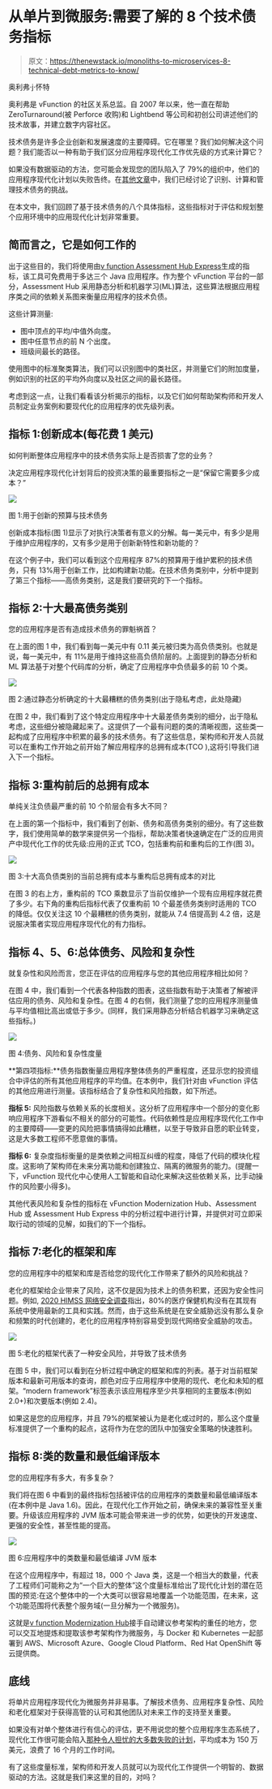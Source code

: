 # 从单片到微服务:需要了解的 8 个技术债务指标

> 原文：<https://thenewstack.io/monoliths-to-microservices-8-technical-debt-metrics-to-know/>

奥利弗·j·怀特

奥利弗是 vFunction 的社区关系总监。自 2007 年以来，他一直在帮助 ZeroTurnaround(被 Perforce 收购)和 Lightbend 等公司和初创公司讲述他们的技术故事，并建立数字内容社区。

技术债务是许多企业创新和发展速度的主要障碍。它在哪里？我们如何解决这个问题？我们能否以一种有助于我们区分应用程序现代化工作优先级的方式来计算它？

如果没有数据驱动的方法，您可能会发现您的团队陷入了 79%的组织中，他们的应用程序现代化计划以失败告终。在[其他文章](https://thenewstack.io/using-machine-learning-to-measure-and-manage-technical-debt/)中，我们已经讨论了识别、计算和管理技术债务的挑战。

在本文中，我们回顾了基于技术债务的八个具体指标，这些指标对于评估和规划整个应用环境中的应用现代化计划非常重要。

## 简而言之，它是如何工作的

出于这些目的，我们将使用由[v function Assessment Hub Express](https://app.vfunction.com)生成的指标，该工具可免费用于多达三个 Java 应用程序。作为整个 vFunction 平台的一部分，Assessment Hub 采用静态分析和机器学习(ML)算法，这些算法根据应用程序类之间的依赖关系图来衡量应用程序的技术负债。

这些计算测量:

*   图中顶点的平均/中值外向度。
*   图中任意节点的前 N 个出度。
*   班级间最长的路径。

使用图中的标准聚类算法，我们可以识别图中的类社区，并测量它们的附加度量，例如识别的社区的平均外向度以及社区之间的最长路径。

考虑到这一点，让我们看看该分析揭示的指标，以及它们如何帮助架构师和开发人员制定业务案例和要现代化的应用程序的优先级列表。

## 指标 1:创新成本(每花费 1 美元)

如何判断整体应用程序中的技术债务实际上是否损害了您的业务？

决定应用程序现代化计划背后的投资决策的最重要指标之一是“保留它需要多少成本？”

![](img/7044ac60229da66ea58a3470aaa8800a.png)

图 1:用于创新的预算与技术债务

创新成本指标(图 1)显示了对执行决策者有意义的分解。每一美元中，有多少是用于维护应用程序的，又有多少是用于创新新特性和新功能的？

在这个例子中，我们可以看到这个应用程序 87%的预算用于维护累积的技术债务，只有 13%用于创新工作，比如构建新功能。在技术债务类别中，分析中提到了第三个指标——高债务类别，这是我们要研究的下一个指标。

## 指标 2:十大最高债务类别

您的应用程序是否有造成技术债务的罪魁祸首？

在上面的图 1 中，我们看到每一美元中有 0.11 美元被归类为高负债类别。也就是说，每一美元中，有 11%是用于维持这些高负债阶层的。上面提到的静态分析和 ML 算法基于对整个代码库的分析，确定了应用程序中负债最多的前 10 个类。

![](img/89914ffcd87514115f2cbd52a6261715.png)

图 2:通过静态分析确定的十大最糟糕的债务类别(出于隐私考虑，此处隐藏)

在图 2 中，我们看到了这个特定应用程序中十大最差债务类别的细分，出于隐私考虑，这些细分被隐藏起来了。这提供了一个最有问题的类的清晰视图，这些类一起构成了应用程序中积累的最多的技术债务。有了这些信息，架构师和开发人员就可以在重构工作开始之前开始了解应用程序的总拥有成本(TCO ),这将引导我们进入下一个指标。

## 指标 3:重构前后的总拥有成本

单纯关注负债最严重的前 10 个阶层会有多大不同？

在上面的第一个指标中，我们看到了创新、债务和高债务类别的细分。有了这些数字，我们使用简单的数学来提供另一个指标，帮助决策者快速确定在广泛的应用资产中现代化工作的优先级:应用的正式 TCO，包括重构前和重构后的工作(图 3)。

![](img/1990fc53c6a7af31f06b245f23117e64.png)

图 3:十大高负债类别的当前总拥有成本与重构后总拥有成本的对比

在图 3 的右上方，重构前的 TCO 乘数显示了当前仅维护一个现有应用程序就花费了多少。右下角的重构后指标代表了仅重构前 10 个最差债务类别时适用的 TCO 的降低。仅仅关注这 10 个最糟糕的债务类别，就能从 7.4 倍提高到 4.2 倍，这是说服决策者实现应用程序现代化的有力指标。

## 指标 4、5、6:总体债务、风险和复杂性

就复杂性和风险而言，您正在评估的应用程序与您的其他应用程序相比如何？

在图 4 中，我们看到一个代表各种指数的图表，这些指数有助于决策者了解被评估应用的债务、风险和复杂性。在图 4 的右侧，我们测量了您的应用程序测量值与平均值相比高出或低于多少。(同样，我们采用静态分析结合机器学习来确定这些指标。)

![](img/615f2cdafd3bd9a164243f15dca974e8.png)

图 4:债务、风险和复杂性度量

**第四项指标:**债务指数衡量应用程序整体债务的严重程度，还显示您的投资组合中评估的所有其他应用程序的平均值。在本例中，我们针对由 vFunction 评估的其他应用进行测量。该指标结合了复杂性和风险指数，如下所述。

**指标 5:** 风险指数与依赖关系的长度相关。这分析了应用程序中一个部分的变化影响应用程序下游看似不相关的部分的可能性。代码依赖性是应用程序现代化工作中的主要障碍——变更的风险把事情搞得如此糟糕，以至于导致非自愿的职业转变，这是大多数工程师不愿意做的事情。

**指标 6:** 复杂度指标衡量的是类依赖之间相互纠缠的程度，降低了代码的模块化程度。这影响了架构师在未来分离功能和创建独立、隔离的微服务的能力。(提醒一下，vFunction 现代化中心使用人工智能和自动化来解决这些依赖关系，比手动操作的风险要小得多)。

其他代表风险和复杂性的指标在 vFunction Modernization Hub、Assessment Hub 或 Assessment Hub Express 中的分析过程中进行计算，并提供对可立即采取行动的领域的见解，如我们的下一个指标。

## 指标 7:老化的框架和库

您的应用程序中的框架和库是否给您的现代化工作带来了额外的风险和挑战？

老化的框架给企业带来了风险，这不仅是因为技术上的债务积累，还因为安全性问题。例如, [2020 HIMSS 网络安全调查](https://www.himss.org/sites/hde/files/media/file/2020/11/16/2020_himss_cybersecurity_survey_final.pdf)指出，80%的医疗保健机构没有在其现有系统中使用最新的工具和实践。然而，由于这些系统是在安全威胁远没有那么复杂和频繁的时代创建的，老化的应用程序特别容易受到现代网络安全威胁的攻击。

![](img/934ed05ba1d4792c4482ff379aa83f51.png)

图 5:老化的框架代表了一种安全风险，并导致了技术债务

在图 5 中，我们可以看到在分析过程中确定的框架和库的列表。基于对当前框架版本和最新可用版本的查询，颜色对应于应用程序中使用的现代、老化和未知的框架。“modern framework”标签表示该应用程序至少共享相同的主要版本(例如 2.0+)和次要版本(例如 2.4)。

如果这是您的应用程序，并且 79%的框架被认为是老化或过时的，那么这个度量标准提供了一个重构的起点，这将作为在您的团队中加强安全策略的快速胜利。

## 指标 8:类的数量和最低编译版本

您的应用程序有多大，有多复杂？

我们将在图 6 中看到的最终指标包括被评估的应用程序的类数量和最低编译版本(在本例中是 Java 1.6)。因此，在现代化工作开始之前，确保未来的兼容性至关重要。升级该应用程序的 JVM 版本可能会带来进一步的优势，如更快的开发速度、更强的安全性，甚至性能的提高。

![](img/ce7ca3272a9c6df3cb24b90b9ef6ac15.png)

图 6:应用程序中的类数量和最低编译 JVM 版本

在这个应用程序中，有超过 18，000 个 Java 类，这是一个相当大的数量，代表了工程师们可能称之为“一个巨大的整体”这个度量标准给出了现代化计划的潜在范围的预览:在这个整体中的一个大类可以很容易地覆盖一个功能范围，在未来，这个功能范围将代表整个服务域(一旦分解为一个微服务)。

这就是[v function Modernization Hub](https://vfunction.com/products/modernization-hub/)接手自动建议参考架构的重任的地方，您可以交互地提炼和提取该参考架构作为微服务，与 Docker 和 Kubernetes 一起部署到 AWS、Microsoft Azure、Google Cloud Platform、Red Hat OpenShift 等云提供商。

## 底线

将单片应用程序现代化为微服务并非易事。了解技术债务、应用程序复杂性、风险和老化框架对于获得高管的认可和其他团队对未来工作的支持至关重要。

如果没有对单个整体进行有信心的评估，更不用说您的整个应用程序生态系统了，现代化工作很可能会陷入[那种令人担忧的大多数失败的计划](https://vfunction.com/resources/report-wakefield-why-app-modernization-projects-fail/)，平均成本为 150 万美元，浪费了 16 个月的工作时间。

有了这些度量标准，架构师和开发人员就可以为现代化工作提供一个明智的、数据驱动的方法。这就是我们来这里的目的，对吗？

<svg xmlns:xlink="http://www.w3.org/1999/xlink" viewBox="0 0 68 31" version="1.1"><title>Group</title> <desc>Created with Sketch.</desc></svg>